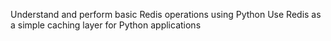 Understand and perform basic Redis operations using Python
Use Redis as a simple caching layer for Python applications